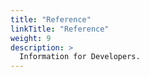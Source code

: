 ```yaml
---
title: "Reference"
linkTitle: "Reference"
weight: 9
description: >
  Information for Developers.
---
```

